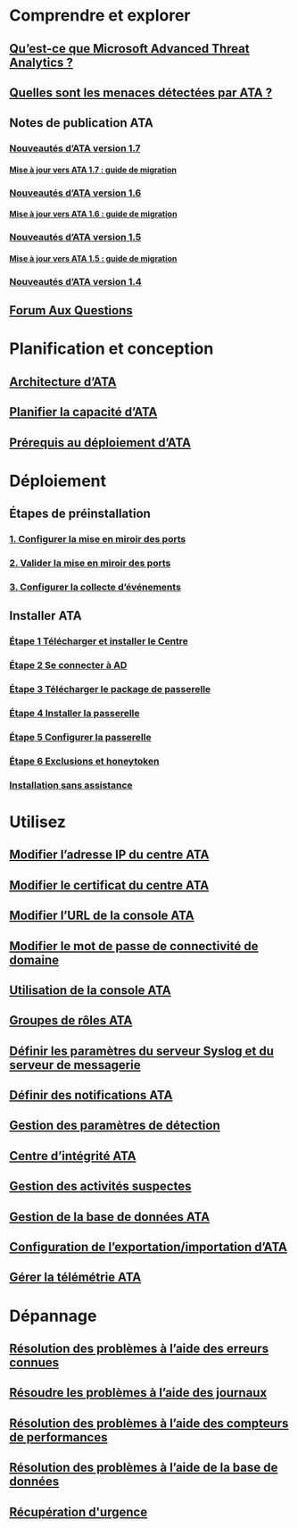 # Comprendre et explorer
## [Qu’est-ce que Microsoft Advanced Threat Analytics ?](/advanced-threat-analytics/understand-explore/what-is-ata)
## [Quelles sont les menaces détectées par ATA ?](/advanced-threat-analytics/understand-explore/ata-threats)
## Notes de publication ATA
### [Nouveautés d’ATA version 1.7](/advanced-threat-analytics/understand-explore/whats-new-version-1.7)
#### [Mise à jour vers ATA 1.7 : guide de migration](/advanced-threat-analytics/understand-explore/ata-update-1.7-migration-guide)
### [Nouveautés d’ATA version 1.6](/advanced-threat-analytics/understand-explore/whats-new-version-1.6)
#### [Mise à jour vers ATA 1.6 : guide de migration](/advanced-threat-analytics/understand-explore/ata-update-1.6-migration-guide)
### [Nouveautés d’ATA version 1.5](/advanced-threat-analytics/understand-explore/whats-new-version-1.5)
#### [Mise à jour vers ATA 1.5 : guide de migration](/advanced-threat-analytics/understand-explore/ata-update-1.5-migration-guide)
### [Nouveautés d’ATA version 1.4](/advanced-threat-analytics/understand-explore/whats-new-version-1.4)
## [Forum Aux Questions](/advanced-threat-analytics/understand-explore/ata-technical-faq)
# Planification et conception
## [Architecture d’ATA](/advanced-threat-analytics/plan-design/ata-architecture)
## [Planifier la capacité d’ATA](/advanced-threat-analytics/plan-design/ata-capacity-planning)
## [Prérequis au déploiement d’ATA](/advanced-threat-analytics/plan-design/ata-prerequisites)
# Déploiement
## Étapes de préinstallation
### [1. Configurer la mise en miroir des ports](configure-port-mirroring.md)
### [2. Valider la mise en miroir des ports](validate-port-mirroring.md)
### [3. Configurer la collecte d’événements](configure-event-collection.md)
## Installer ATA
### [Étape 1 Télécharger et installer le Centre](install-ata-step1.md)
### [Étape 2 Se connecter à AD](install-ata-step2.md)
### [Étape 3 Télécharger le package de passerelle](install-ata-step3.md)
### [Étape 4 Installer la passerelle](install-ata-step4.md)
### [Étape 5 Configurer la passerelle](install-ata-step5.md)
### [Étape 6 Exclusions et honeytoken](install-ata-step6.md)
### [Installation sans assistance](ata-silent-installation.md)
# Utilisez
## [Modifier l’adresse IP du centre ATA](modifying-ata-config-centerip.md)
## [Modifier le certificat du centre ATA](modifying-ata-config-centercert.md)
## [Modifier l’URL de la console ATA](modifying-ata-config-consoleurl.md)
## [Modifier le mot de passe de connectivité de domaine](modifying-ata-config-dcpassword.md)
## [Utilisation de la console ATA](working-with-ata-console.md)
## [Groupes de rôles ATA](ata-role-groups.md)
## [Définir les paramètres du serveur Syslog et du serveur de messagerie](setting-syslog-email-server-settings.md)
## [Définir des notifications ATA](setting-ata-alerts.md)
## [Gestion des paramètres de détection](working-with-detection-settings.md)
## [Centre d’intégrité ATA](ata-health-center.md)
## [Gestion des activités suspectes](working-with-suspicious-activities.md)
## [Gestion de la base de données ATA](ata-database-management.md)
## [Configuration de l’exportation/importation d’ATA](ata-configuration-file.md)
## [Gérer la télémétrie ATA](manage-telemetry-settings.md)
# Dépannage
## [Résolution des problèmes à l’aide des erreurs connues](/advanced-threat-analytics/troubleshoot/troubleshooting-ata-known-errors)
## [Résoudre les problèmes à l’aide des journaux](/advanced-threat-analytics/troubleshoot/troubleshooting-ata-using-logs)
## [Résolution des problèmes à l’aide des compteurs de performances](/advanced-threat-analytics/troubleshoot/troubleshooting-ata-using-perf-counters)
## [Résolution des problèmes à l’aide de la base de données](/advanced-threat-analytics/troubleshoot/troubleshooting-ata-using-ata-database)
## [Récupération d'urgence](/advanced-threat-analytics/troubleshoot/disaster-recovery)